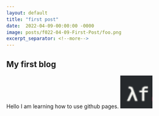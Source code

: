 ```yaml
---
layout: default
title: "first post"
date:  2022-04-09-00:00:00 -0000
image: posts/f022-04-09-First-Post/foo.png
excerpt_separator: <!--more-->
---
```


## My first blog

Hello I am learning how to use github pages.
![first image](/assets/posts/022-04-09-First-Post/bar.png)
